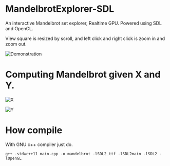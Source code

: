 # MandelbrotExplorer-SDL
An interactive Mandelbrot set explorer, Realtime GPU. 
Powered using SDL and OpenCL.

View square is resized by scroll, and left click and right click is zoom in and zoom out.

![Demonstration](https://s7.gifyu.com/images/mandelbrot145bb7b67b63bd9d.gif)

# Computing Mandelbrot given X and Y.
![X](https://wikimedia.org/api/rest_v1/media/math/render/svg/b18a3233ed63d7bff11463a0e6683b9a085a14a0)

![Y](https://wikimedia.org/api/rest_v1/media/math/render/svg/94923ff5c86dcb580db28b4146ae1cdcfb93e9c6)


# How compile

With GNU c++ compiler just do.

``` g++ -std=c++11 main.cpp -o mandelbrot -lSDL2_ttf -lSDL2main -lSDL2 -lOpenGL ```
